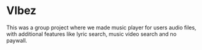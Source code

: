 # VIbez
This was a group project where we made music player for users audio files, with additional features like lyric search, music video search and no paywall. 
